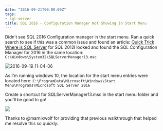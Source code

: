 ```yaml
---
date: "2016-09-21T00:00:00Z"
tags:
- sql-server
title: SQL 2016 - Configuration Manager Not Showing in Start Menu
---
```


Didn't see SQL 2016 Configuration manager in the start menu. Ran a quick search to see if this was a common issue and found an article: [Quick Trick Where is SQL Server](http://thoughtsonopsmgr.blogspot.com/2014/01/quick-trick-where-is-sql-server.html) for SQL 2012I looked and found the SQL Configuration Manager for 2016 in the same location: `C:\Windows\System32\SQLServerManager13.msc`

![2016-09-19_11-04-06](/assets/img/2016-09-19_11-04-06.png)

As I'm running windows 10, the location for the start menu entries were located here: `C:\ProgramData\Microsoft\Windows\Start Menu\Programs\Microsoft SQL Server 2016`

Create a shortcut for SQLServerManager13.msc in the start menu folder and you'll be good to go!

![](/assets/img/2016-09-19_11-07-47_NewStartMenuEntryShowing)

Thanks to @marnixwolf for providing that previous walkthrough that helped me resolve this so quickly.
